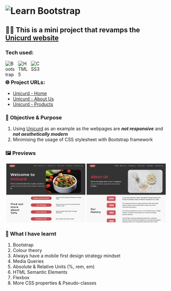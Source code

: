 # <img height="45px" align="left" src="https://cdn.jsdelivr.net/gh/devicons/devicon/icons/bootstrap/bootstrap-original.svg"/>Learn Bootstrap #

## 👨‍💻 This is a mini project that revamps the [**Unicurd website**](http://www.unicurd.com.sg) ###

### Tech used: ###

<img align="left" alt="Bootstrap" width="30px" src="https://cdn.jsdelivr.net/gh/devicons/devicon/icons/bootstrap/bootstrap-original.svg" style="padding-right:10px;"/>
<img align="left" alt="HTML5" width="30px" src="https://cdn.jsdelivr.net/npm/devicon-2.2@2.2.0/icons/html5/html5-original.svg" style="padding-right:10px;"/>
<img align="left" alt="CSS3" width="30px" src="https://cdn.jsdelivr.net/npm/devicon-2.2@2.2.0/icons/css3/css3-original.svg" style="padding-right:10px;" />&nbsp;&nbsp;&nbsp;&nbsp;
<br>
<br>

### 🌐 Project URLs: 
* [Unicurd - Home](https://nicholas5538.github.io/learn-bootstrap/index.html)
* [Unicurd - About Us](https://nicholas5538.github.io/learn-bootstrap/about-us.html)
* [Unicurd - Products](https://nicholas5538.github.io/learn-bootstrap/product.html)

### 🥅 Objective & Purpose
1. Using [Unicurd](http://www.unicurd.com.sg) as an example as the webpages are **_not responsive_** and **_not aesthetically modern_**
2. Minimising the usage of CSS stylesheet with Bootstrap framework
### 🖼️ Previews ###
<p align="middle">
  <img src="images/assets/index.png" title="Home page of Unicurd" alt="Home page" width="49%"/>
  <img src="images/assets/about-us.png" title="About Us page of Unicurd" alt="About us page" width="49%"/> 
</p>

### 📝 What I have learnt ###
1. Bootstrap
2. Colour theory
3. Always have a mobile first design strategy mindset
4. Media Queries
5. Absolute & Relative Units (%, rem, em)
6. HTML Semantic Elements
7. Flexbox
8. More CSS properties & Pseudo-classes